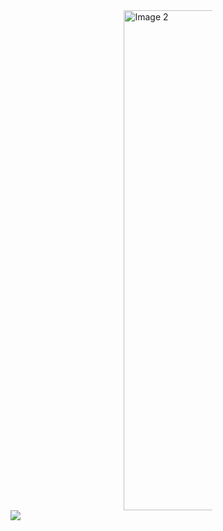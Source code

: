 
<!--
**OctopusWen/octopuswen** is a ✨ _special_ ✨ repository because its `README.md` (this file) appears on your GitHub profile.

Here are some ideas to get you started:

- 🔭 I’m currently working on ...
- 🌱 I’m currently learning ...
- 👯 I’m looking to collaborate on ...
- 🤔 I’m looking for help with ...
- 💬 Ask me about ...
- 📫 How to reach me: ...
- 😄 Pronouns: ...
- ⚡ Fun fact: ...
-->

<div style="display: flex; justify-content: center; align-items: center;">
<!--     <img src="https://github-readme-stats.vercel.app/api?username=octopuswen" alt="Image 1" style="height: 20vh; max-width: 60%;"> -->
    <img src="https://github-readme-stats.vercel.app/api/top-langs/?username=octopuswen" alt="Image 2" style="height: 20vh; max-width: 28%">
</div>

<img src="https://komarev.com/ghpvc/?username=octopuswen&&style=flat-square" align="center" />
